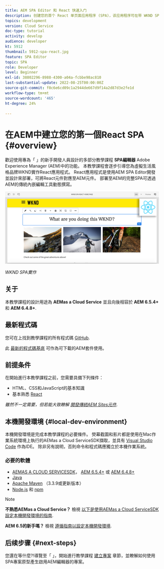 ```yaml
---
title: AEM SPA Editor 和 React 快速入门
description: 创建您的首个 React 单页面应用程序 (SPA)，该应用程序可在带 WKND SPA 的 Adobe Experience Manager (AEM) 中编辑。了解如何结合使用 React JS 框架和 AEM 的 SPA 编辑器来创建 SPA。此多节教程演练了为虚构的生活方式品牌 WKND 实施 React 应用程序的过程。本教程涉及创建 SPA 的全过程以及与 AEM 的集成。
topics: development
version: Cloud Service
doc-type: tutorial
activity: develop
audience: developer
kt: 5912
thumbnail: 5912-spa-react.jpg
feature: SPA Editor
topic: SPA
role: Developer
level: Beginner
exl-id: 38802296-8988-4300-a04a-fcbbe98ac810
last-substantial-update: 2022-08-25T00:00:00Z
source-git-commit: f0c6e6cd09c1a2944de667d9f14a2d87d3e2fe1d
workflow-type: tm+mt
source-wordcount: '465'
ht-degree: 24%

---
```


# 在AEM中建立您的第一個React SPA {#overview}

歡迎使用專為「 」的新手開發人員設計的多部分教學課程 **SPA編輯器** Adobe Experience Manager (AEM)中的功能。 本教學課程會逐步引導您為虛擬生活風格品牌WKND實作React應用程式。 React應用程式是使用AEM SPA Editor開發並設計來部署，可將React元件對應至AEM元件。 部署至AEM的完整SPA可透過AEM的傳統內嵌編輯工具動態撰寫。

![實作的最終SPA](assets/wknd-spa-implementation.png)

*WKND SPA實作*

## 关于

本教學課程的設計用途為 **AEMas a Cloud Service** 並且向後相容於 **AEM 6.5.4+** 和 **AEM 6.4.8+**.

## 最新程式碼

您可在上找到教學課程的所有程式碼 [GitHub](https://github.com/adobe/aem-guides-wknd-spa).

此 [最新的程式碼基底](https://github.com/adobe/aem-guides-wknd-spa/releases) 可作為可下載的AEM套件使用。

## 前提条件

在開始進行本教學課程之前，您需要具備下列條件：

* HTML、CSS和JavaScript的基本知識
* 基本熟悉 [React](https://reactjs.org/tutorial/tutorial.html)

*雖然不一定需要，但若能大致瞭解 [開發傳統AEM Sites元件](https://experienceleague.adobe.com/docs/experience-manager-learn/getting-started-wknd-tutorial-develop/overview.html?lang=zh-Hans).*

## 本機開發環境 {#local-dev-environment}

本機開發環境是完成本教學課程的必要條件。 熒幕截圖和影片都是使用在Mac作業系統環境上執行的AEMas a Cloud ServiceSDK擷取，並具有 [Visual Studio Code](https://code.visualstudio.com/) 作為IDE。 除非另有說明，否則命令和程式碼應獨立於本機作業系統。

### 必要的軟體

* [AEMAS A CLOUD SERVICESDK](https://experienceleague.adobe.com/docs/experience-manager-learn/cloud-service/local-development-environment-set-up/aem-runtime.html)， [AEM 6.5.4+](https://experienceleague.adobe.com/docs/experience-manager-release-information/aem-release-updates/aem-releases-updates.html?lang=en#aem-65) 或 [AEM 6.4.8+](https://experienceleague.adobe.com/docs/experience-manager-release-information/aem-release-updates/aem-releases-updates.html?lang=en#aem-64)
* [Java](https://downloads.experiencecloud.adobe.com/content/software-distribution/en/general.html)
* [Apache Maven](https://maven.apache.org/) （3.3.9或更新版本）
* [Node.js](https://nodejs.org/en/) 和 [npm](https://www.npmjs.com/)

>[!NOTE]
>
> **不熟悉AEMas a Cloud Service？** 檢視 [以下是使用AEMas a Cloud ServiceSDK設定本機開發環境的指南](https://experienceleague.adobe.com/docs/experience-manager-learn/cloud-service/local-development-environment-set-up/overview.html?lang=zh-Hans).
>
> **AEM 6.5的新手嗎？** 檢視 [遵循指南以設定本機開發環境](https://experienceleague.adobe.com/docs/experience-manager-learn/foundation/development/set-up-a-local-aem-development-environment.html?lang=zh-Hans).

## 后续步骤 {#next-steps}

您還在等什麼?!導覽至「 」，開始進行教學課程 [建立專案](create-project.md) 章節，並瞭解如何使用SPA專案原型產生啟用AEM編輯器的專案。
